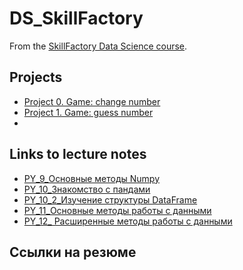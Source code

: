 # DS_SkillFactory

From the [SkillFactory Data Science course](https://skillfactory.ru/data-scientist).

## Projects

* [Project 0. Game: change number](https://github.com/Lidiya-cutie/IDE/tree/master/project_0)
* [Project 1. Game: guess number](https://github.com/Lidiya-cutie/DS_SkillFactory/tree/main/project_1)
*

## Links to lecture notes

* [PY_9_Основные методы Numpy](https://github.com/Lidiya-cutie/DS_SkillFactory/tree/main/PY_9_Basic%20methods%20Numpy)
* [PY_10_Знакомство с пандами](https://github.com/Lidiya-cutie/DS_SkillFactory/tree/main/PY_10_introduction%20to%20Pandas)
* [PY_10_2_Изучение структуры DataFrame](https://github.com/Lidiya-cutie/DS_SkillFactory/tree/main/PY_10_2_Examining%20the%20Structure%20of%20a%20DataFrame)
* [PY_11_Основные методы работы с данными](https://github.com/Lidiya-cutie/DS_SkillFactory/tree/main/PY_11_Basic%20methods%20of%20working%20with%20data)
* [PY_12_ Расширенные методы работы с данными](https://github.com/Lidiya-cutie/DS_SkillFactory/tree/main/PY_12_%20Advanced%20Data%20Techniques)

## Ссылки на резюме